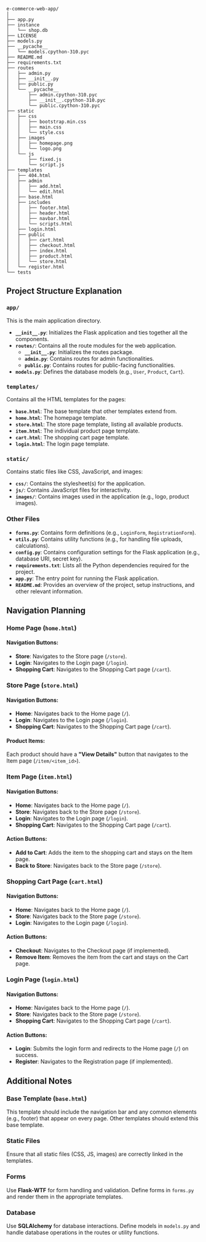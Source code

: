 ```plaintext
e-commerce-web-app/
│
├── app.py
├── instance
│   └── shop.db
├── LICENSE
├── models.py
├── __pycache__
│   └── models.cpython-310.pyc
├── README.md
├── requirements.txt
├── routes
│   ├── admin.py
│   ├── __init__.py
│   ├── public.py
│   └── __pycache__
│       ├── admin.cpython-310.pyc
│       ├── __init__.cpython-310.pyc
│       └── public.cpython-310.pyc
├── static
│   ├── css
│   │   ├── bootstrap.min.css
│   │   ├── main.css
│   │   └── style.css
│   ├── images
│   │   ├── homepage.png
│   │   └── logo.png
│   └── js
│       ├── fixed.js
│       └── script.js
├── templates
│   ├── 404.html
│   ├── admin
│   │   ├── add.html
│   │   └── edit.html
│   ├── base.html
│   ├── includes
│   │   ├── footer.html
│   │   ├── header.html
│   │   ├── navbar.html
│   │   └── scripts.html
│   ├── login.html
│   ├── public
│   │   ├── cart.html
│   │   ├── checkout.html
│   │   ├── index.html
│   │   ├── product.html
│   │   └── store.html
│   └── register.html
└── tests
```

## Project Structure Explanation

### `app/`
This is the main application directory.

- **`__init__.py`**: Initializes the Flask application and ties together all the components.
- **`routes/`**: Contains all the route modules for the web application.
  - **`__init__.py`**: Initializes the routes package.
  - **`admin.py`**: Contains routes for admin functionalities.
  - **`public.py`**: Contains routes for public-facing functionalities.
- **`models.py`**: Defines the database models (e.g., `User`, `Product`, `Cart`).

### `templates/`
Contains all the HTML templates for the pages:

- **`base.html`**: The base template that other templates extend from.
- **`home.html`**: The homepage template.
- **`store.html`**: The store page template, listing all available products.
- **`item.html`**: The individual product page template.
- **`cart.html`**: The shopping cart page template.
- **`login.html`**: The login page template.

### `static/`
Contains static files like CSS, JavaScript, and images:

- **`css/`**: Contains the stylesheet(s) for the application.
- **`js/`**: Contains JavaScript files for interactivity.
- **`images/`**: Contains images used in the application (e.g., logo, product images).

### Other Files

- **`forms.py`**: Contains form definitions (e.g., `LoginForm`, `RegistrationForm`).
- **`utils.py`**: Contains utility functions (e.g., for handling file uploads, calculations).
- **`config.py`**: Contains configuration settings for the Flask application (e.g., database URI, secret key).
- **`requirements.txt`**: Lists all the Python dependencies required for the project.
- **`app.py`**: The entry point for running the Flask application.
- **`README.md`**: Provides an overview of the project, setup instructions, and other relevant information.

## Navigation Planning

### **Home Page (`home.html`)**

#### **Navigation Buttons:**
- **Store**: Navigates to the Store page (`/store`).
- **Login**: Navigates to the Login page (`/login`).
- **Shopping Cart**: Navigates to the Shopping Cart page (`/cart`).

### **Store Page (`store.html`)**

#### **Navigation Buttons:**
- **Home**: Navigates back to the Home page (`/`).
- **Login**: Navigates to the Login page (`/login`).
- **Shopping Cart**: Navigates to the Shopping Cart page (`/cart`).

#### **Product Items:**
Each product should have a **"View Details"** button that navigates to the Item page (`/item/<item_id>`).

### **Item Page (`item.html`)**

#### **Navigation Buttons:**
- **Home**: Navigates back to the Home page (`/`).
- **Store**: Navigates back to the Store page (`/store`).
- **Login**: Navigates to the Login page (`/login`).
- **Shopping Cart**: Navigates to the Shopping Cart page (`/cart`).

#### **Action Buttons:**
- **Add to Cart**: Adds the item to the shopping cart and stays on the Item page.
- **Back to Store**: Navigates back to the Store page (`/store`).

### **Shopping Cart Page (`cart.html`)**

#### **Navigation Buttons:**
- **Home**: Navigates back to the Home page (`/`).
- **Store**: Navigates back to the Store page (`/store`).
- **Login**: Navigates to the Login page (`/login`).

#### **Action Buttons:**
- **Checkout**: Navigates to the Checkout page (if implemented).
- **Remove Item**: Removes the item from the cart and stays on the Cart page.

### **Login Page (`login.html`)**

#### **Navigation Buttons:**
- **Home**: Navigates back to the Home page (`/`).
- **Store**: Navigates back to the Store page (`/store`).
- **Shopping Cart**: Navigates to the Shopping Cart page (`/cart`).

#### **Action Buttons:**
- **Login**: Submits the login form and redirects to the Home page (`/`) on success.
- **Register**: Navigates to the Registration page (if implemented).

## Additional Notes

### **Base Template (`base.html`)**
This template should include the navigation bar and any common elements (e.g., footer) that appear on every page. Other templates should extend this base template.

### **Static Files**
Ensure that all static files (CSS, JS, images) are correctly linked in the templates.

### **Forms**
Use **Flask-WTF** for form handling and validation. Define forms in `forms.py` and render them in the appropriate templates.

### **Database**
Use **SQLAlchemy** for database interactions. Define models in `models.py` and handle database operations in the routes or utility functions.
